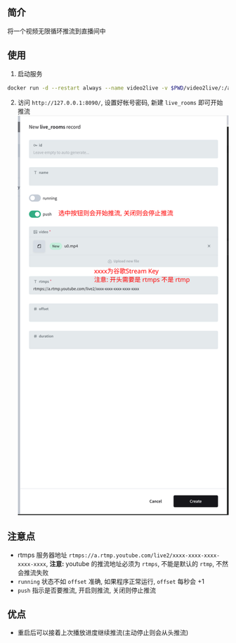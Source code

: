 ## 简介

将一个视频无限循环推流到直播间中

## 使用

1. 启动服务

```sh
docker run -d --restart always --name video2live -v $PWD/video2live/:/app/pb_data/ -p 8090:8090 shynome/video2live:v0.0.2
```

2. 访问 `http://127.0.0.1:8090/`, 设置好帐号密码, 新建 `live_rooms` 即可开始推流
   ![](images/图解.png)

## 注意点

- rtmps 服务器地址 `rtmps://a.rtmp.youtube.com/live2/xxxx-xxxx-xxxx-xxxx-xxxx`,
  **注意:** youtube 的推流地址必须为 `rtmps`, 不能是默认的 `rtmp`, 不然会推流失败
- `running` 状态不如 `offset` 准确, 如果程序正常运行, `offset` 每秒会 +1
- `push` 指示是否要推流, 开启则推流, 关闭则停止推流

## 优点

- 重启后可以接着上次播放进度继续推流(主动停止则会从头推流)
